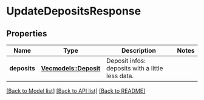 # UpdateDepositsResponse

## Properties

Name | Type | Description | Notes
------------ | ------------- | ------------- | -------------
**deposits** | [**Vec<models::Deposit>**](Deposit.md) | Deposit infos: deposits with a little less data. | 

[[Back to Model list]](../README.md#documentation-for-models) [[Back to API list]](../README.md#documentation-for-api-endpoints) [[Back to README]](../README.md)


